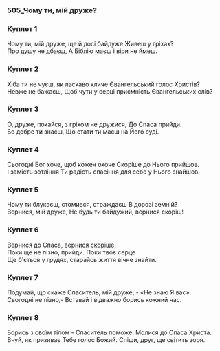 ### 505_Чому ти, мій друже?
### Куплет 1
Чому ти, мій друже, ще й досі байдуже Живеш у гріхах? <br/>Про душу не дбаєш, А Біблію маєш і віри не ймеш.
### Куплет 2
Хіба ти не чуєш, як ласкаво кличе Євангельський голос Христів? <br/>Невже не бажаєш, Щоб чути у серці приємність Євангельських слів?
### Куплет 3
О, друже, покайся, з гріхом не дружися, До Спаса прийди. <br/>Бо добре ти знаєш, Що стати ти маєш на Його суді.
### Куплет 4
Сьогодні Бог хоче, щоб кожен охоче Скоріше до Нього прийшов. <br/>І замість зотління Ти радість спасіння для себе у Нього знайшов.
### Куплет 5
Чому ти блукаєш, стомився, страждаєш В дорозі земній? <br/>Вернися, мій друже, Не будь ти байдужий, вернися скоріш!
### Куплет 6
Вернися до Спаса, вернися скоріше, <br/>Поки ще не пізно, прийди. Поки твоє серце<br/>Ще б'ється у грудях, старайсь життя вічне знайти.
### Куплет 7
Подумай, що скаже Спаситель, мій друже, - «Не знаю Я вас». <br/>Сьогодні не пізно,- Вставай і відважно борись кожний час.
### Куплет 8
Борись з своїм тілом - Спаситель поможе. Молися до Спаса Христа. <br/>Вчуй, як призиває Тебе голос Божий. Спіши, друг, ще світить зоря.
